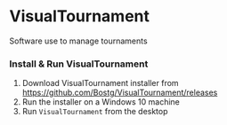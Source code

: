 # VisualTournament
Software use to manage tournaments

### Install & Run VisualTournament
1. Download VisualTournament installer from <https://github.com/Bostg/VisualTournament/releases>
2. Run the installer on a Windows 10 machine
3. Run `VisualTournament` from the desktop
